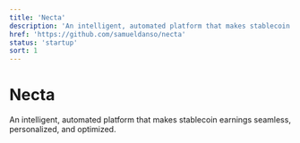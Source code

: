 ```yaml
---
title: 'Necta'
description: 'An intelligent, automated platform that makes stablecoin earnings seamless, personalized, and optimized.'
href: 'https://github.com/samueldanso/necta'
status: 'startup'
sort: 1
---
```


# Necta

An intelligent, automated platform that makes stablecoin earnings seamless, personalized, and optimized.
